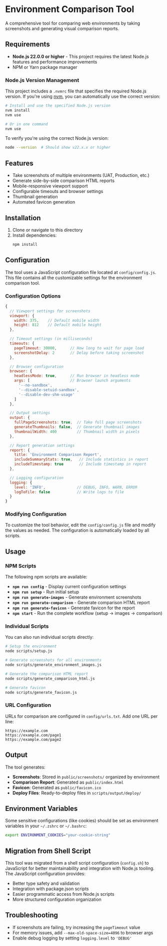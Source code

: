 # Environment Comparison Tool

A comprehensive tool for comparing web environments by taking screenshots and generating visual comparison reports.

## Requirements

- **Node.js 22.0.0 or higher** - This project requires the latest Node.js features and performance improvements
- NPM or Yarn package manager

### Node.js Version Management

This project includes a `.nvmrc` file that specifies the required Node.js version. If you're using [nvm](https://github.com/nvm-sh/nvm), you can automatically use the correct version:

```bash
# Install and use the specified Node.js version
nvm install
nvm use

# Or in one command
nvm use
```

To verify you're using the correct Node.js version:
```bash
node --version  # Should show v22.x.x or higher
```

## Features

- Take screenshots of multiple environments (UAT, Production, etc.)
- Generate side-by-side comparison HTML reports
- Mobile-responsive viewport support
- Configurable timeouts and browser settings
- Thumbnail generation
- Automated favicon generation

## Installation

1. Clone or navigate to this directory
2. Install dependencies:
   ```bash
   npm install
   ```

## Configuration

The tool uses a JavaScript configuration file located at `config/config.js`. This file contains all the customizable settings for the environment comparison tool.

### Configuration Options

```javascript
{
  // Viewport settings for screenshots
  viewport: {
    width: 375,    // Default mobile width
    height: 812    // Default mobile height
  },

  // Timeout settings (in milliseconds)
  timeouts: {
    pageTimeout: 30000,      // How long to wait for page load
    screenshotDelay: 2       // Delay before taking screenshot
  },

  // Browser configuration
  browser: {
    headlessMode: true,      // Run browser in headless mode
    args: [                  // Browser launch arguments
      '--no-sandbox',
      '--disable-setuid-sandbox',
      '--disable-dev-shm-usage'
    ]
  },

  // Output settings
  output: {
    fullPageScreenshots: true,  // Take full page screenshots
    generateThumbnails: false,  // Generate thumbnail images
    thumbnailWidth: 400         // Thumbnail width in pixels
  },

  // Report generation settings
  report: {
    title: 'Environment Comparison Report',
    includeSummaryStats: true,   // Include statistics in report
    includeTimestamp: true       // Include timestamp in report
  },

  // Logging configuration
  logging: {
    level: 'INFO',              // DEBUG, INFO, WARN, ERROR
    logToFile: false            // Write logs to file
  }
}
```

### Modifying Configuration

To customize the tool behavior, edit the `config/config.js` file and modify the values as needed. The configuration is automatically loaded by all scripts.

## Usage

### NPM Scripts

The following npm scripts are available:

- **`npm run config`** - Display current configuration settings
- **`npm run setup`** - Run initial setup
- **`npm run generate-images`** - Generate environment screenshots
- **`npm run generate-comparison`** - Generate comparison HTML report
- **`npm run generate-favicon`** - Generate favicon for the report
- **`npm start`** - Run the complete workflow (setup → images → comparison)

### Individual Scripts

You can also run individual scripts directly:

```bash
# Setup the environment
node scripts/setup.js

# Generate screenshots for all environments
node scripts/generate_environment_images.js

# Generate the comparison HTML report
node scripts/generate_comparison_html.js

# Generate favicon
node scripts/generate_favicon.js
```

### URL Configuration

URLs for comparison are configured in `config/urls.txt`. Add one URL per line:

```
https://example.com
https://example.com/page1
https://example.com/page2
```

## Output

The tool generates:

- **Screenshots**: Stored in `public/screenshots/` organized by environment
- **Comparison Report**: Generated as `public/index.html`
- **Favicon**: Generated as `public/favicon.ico`
- **Deploy Files**: Ready-to-deploy files in `scripts/output/deploy/`

## Environment Variables

Some sensitive configurations (like cookies) should be set as environment variables in your `~/.zshrc` or `~/.bashrc`:

```bash
export ENVIRONMENT_COOKIES="your-cookie-string"
```

## Migration from Shell Script

This tool was migrated from a shell script configuration (`config.sh`) to JavaScript for better maintainability and integration with Node.js tooling. The JavaScript configuration provides:

- Better type safety and validation
- Integration with package.json scripts
- Easier programmatic access from Node.js scripts
- More structured configuration organization

## Troubleshooting

- If screenshots are failing, try increasing the `pageTimeout` value
- For memory issues, add `--max-old-space-size=4096` to browser args
- Enable debug logging by setting `logging.level` to `'DEBUG'`
